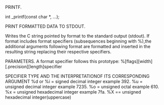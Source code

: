 PRINTF.

int _printf(const char *, ...);

PRINT FORMATTED DATA TO STDOUT.

Writes the C string pointed by format to the standard output (stdout). If format includes format specifiers (subsequences beginning with %),the additional arguments following format are formatted and inserted in the resulting string replacing their respective specifiers.

PARAMETERS.
A format specifier follows this prototype:
%[flags][width][.precision][length]specifier

SPECIFIER TYPE AND THE INTERPRETATIONOF ITS CORRESPONDING ARGUMENT
%d or %i = signed decimal integer example 392.
%u = unsigned decimal integer example 7235.
%o = unsigned octal example 610.
%x = unsigned hexadecimal integer example 7fa.
%X == unsigned hexadecimal integer(uppercase)
